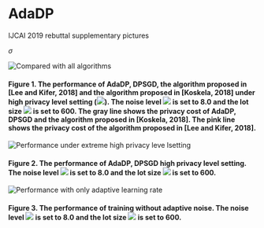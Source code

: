 <style TYPE="text/css">
code.has-jax {font: inherit; font-size: 100%; background: inherit; border: inherit;}
</style>
<script type="text/x-mathjax-config">
MathJax.Hub.Config({
    tex2jax: {
        inlineMath: [['$','$'], ['\\(','\\)']],
        skipTags: ['script', 'noscript', 'style', 'textarea', 'pre'] // removed 'code' entry
    }
});
MathJax.Hub.Queue(function() {
    var all = MathJax.Hub.getAllJax(), i;
    for(i = 0; i < all.length; i += 1) {
        all[i].SourceElement().parentNode.className += ' has-jax';
    }
});
</script>
<script type="text/javascript" src="https://cdnjs.cloudflare.com/ajax/libs/mathjax/2.7.4/MathJax.js?config=TeX-AMS_HTML-full"></script>
  
# AdaDP
IJCAI 2019 rebuttal supplementary pictures

$`\sigma`$

![Compared with all algorithms](https://github.com/NJUIoT/AdaDP/blob/master/all_together-1.png)
#### Figure 1. The performance of AdaDP, DPSGD, the algorithm proposed in [Lee and Kifer, 2018] and the algorithm proposed in [Koskela, 2018] under high privacy level setting (<img src="https://latex.codecogs.com/png.latex?\epsilon=0.5" />). The noise level <img src="https://latex.codecogs.com/gif.latex?\sigma" /> is set to 8.0 and the lot size <img src="https://latex.codecogs.com/gif.latex?L" /> is set to 600. The gray line shows the privacy cost of AdaDP, DPSGD and the algorithm proposed in [Koskela, 2018]. The pink line shows the privacy cost of the algorithm proposed in [Lee and Kifer, 2018].

![Performance under extreme high privacy leve lsetting](https://github.com/NJUIoT/AdaDP/blob/master/mnist_eps=0.1-1.png)
#### Figure 2. The performance of AdaDP, DPSGD  high privacy level setting. The noise level <img src="https://latex.codecogs.com/png.latex?\sigma" /> is set to 8.0 and the lot size <img src="https://latex.codecogs.com/png.latex?L" /> is set to 600.

![Performance with only adaptive learning rate](https://github.com/NJUIoT/AdaDP/blob/master/only_adaptive_lr-1.png)
#### Figure 3. The performance of training without adaptive noise.  The noise level <img src="https://latex.codecogs.com/png.latex?\sigma" /> is set to 8.0 and the lot size <img src="https://latex.codecogs.com/png.latex.latex?L" /> is set to 600.



